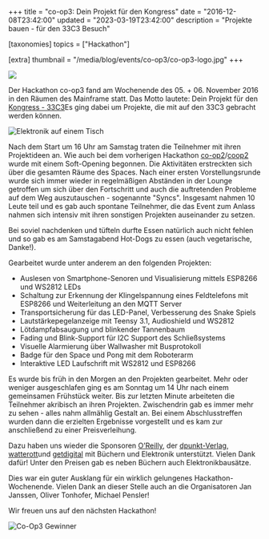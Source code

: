 +++
title = "co-op3: Dein Projekt für den Kongress"
date = "2016-12-08T23:42:00"
updated = "2023-03-19T23:42:00"
description = "Projekte bauen - für den 33C3 Besuch"

[taxonomies]
topics = ["Hackathon"]

[extra]
thumbnail = "/media/blog/events/co-op3/co-op3-logo.jpg"
+++

![](/media/blog/events/co-op3/co-op3-logo.jpg)

Der Hackathon co-op3 fand am Wochenende des 05. + 06. November 2016 in den Räumen des Mainframe statt. Das Motto lautete: Dein Projekt für den [Kongress - 33C3](https://events.ccc.de/congress/2016/wiki/Main_Page)Es ging dabei um Projekte, die mit auf den 33C3 gebracht werden können.

![Elektronik auf einem Tisch](/media/blog/events/co-op3/co-op3-hacking.jpg)

Nach dem Start um 16 Uhr am Samstag traten die Teilnehmer mit ihren Projektideen an. Wie auch bei dem vorherigen Hackathon [co-op2](@/blog/events/2016-02-08-co-op1.md)/[coop2](@/blog/events/2016-05-18-co-op2.md) wurde mit einem Soft-Opening begonnen. Die Aktivitäten erstreckten sich über die gesamten Räume des Spaces. Nach einer ersten Vorstellungsrunde wurde sich immer wieder in regelmäßigen Abständen in der Lounge getroffen um sich über den Fortschritt und auch die auftretenden Probleme auf dem Weg auszutauschen - sogenannte "Syncs". Insgesamt nahmen 10 Leute teil und es gab auch spontane Teilnehmer, die das Event zum Anlass nahmen sich intensiv mit ihren sonstigen Projekten auseinander zu setzen.

Bei soviel nachdenken und tüfteln durfte Essen natürlich auch nicht fehlen und so gab es am Samstagabend Hot-Dogs zu essen (auch vegetarische, Danke!).

Gearbeitet wurde unter anderem an den folgenden Projekten:

* Auslesen von Smartphone-Senoren und Visualisierung mittels ESP8266 und WS2812 LEDs
* Schaltung zur Erkennung der Klingelspannung eines Feldtelefons mit ESP8266 und Weiterleitung an den MQTT Server
* Transportsicherung für das LED-Panel, Verbesserung des Snake Spiels
* Lautstärkepegelanzeige mit Teensy 3.1, Audioshield und WS2812
* Lötdampfabsaugung und blinkender Tannenbaum
* Fading und Blink-Support für I2C Support des Schließsystems
* Visuelle Alarmierung über Wallwasher mit Busprotokoll
* Badge für den Space und Pong mit dem Roboterarm
* Interaktive LED Laufschrift mit WS2812 und ESP8266

Es wurde bis früh in den Morgen an den Projekten gearbeitet. Mehr oder weniger ausgeschlafen ging es am Sonntag um 14 Uhr nach einem gemeinsamen Frühstück weiter. Bis zur letzten Minute arbeiteten die Teilnehmer akribisch an ihren Projekten. Zwischendrin gab es immer mehr zu sehen - alles nahm allmählig Gestalt an. Bei einem Abschlusstreffen wurden dann die erzielten Ergebnisse vorgestellt und es kam zur anschließend zu einer Preisverleihung.

Dazu haben uns wieder die Sponsoren [O’Reilly](http://www.oreilly.de/), der [dpunkt-Verlag](http://www.dpunkt.de/), [watterott](http://www.watterott.com/)und [getdigital](https://www.getdigital.de/) mit Büchern und Elektronik unterstützt. Vielen Dank dafür! Unter den Preisen gab es neben Büchern auch Elektronikbausätze.

Dies war ein guter Ausklang für ein wirklich gelungenes Hackathon-Wochenende. Vielen Dank an dieser Stelle auch an die Organisatoren Jan Janssen, Oliver Tonhofer, Michael Pensler!

Wir freuen uns auf den nächsten Hackathon! 

![Co-Op3 Gewinner](/media/blog/events/co-op3/co-op3-winners.jpg)

[//]: # (TODO: Add image gallery)

